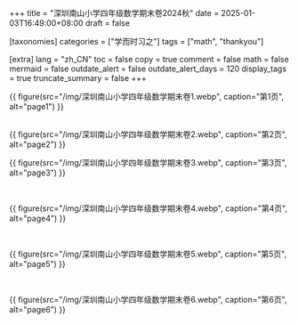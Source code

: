 +++
title = "深圳南山小学四年级数学期末卷2024秋"
date = 2025-01-03T16:49:00+08:00
draft = false

[taxonomies]
categories = ["学而时习之"]
tags = ["math", "thankyou"]

[extra]
lang = "zh_CN"
toc = false
copy = true
comment = false
math = false
mermaid = false
outdate_alert = false
outdate_alert_days = 120
display_tags = true
truncate_summary = false
+++

<!--more-->
{{ figure(src="/img/深圳南山小学四年级数学期末卷1.webp", caption="第1页", alt="page1") }}

<br/>
{{ figure(src="/img/深圳南山小学四年级数学期末卷2.webp", caption="第2页", alt="page2") }}

<br/>

{{ figure(src="/img/深圳南山小学四年级数学期末卷3.webp", caption="第3页", alt="page3") }}

<br/>

{{ figure(src="/img/深圳南山小学四年级数学期末卷4.webp", caption="第4页", alt="page4") }}

<br/>

{{ figure(src="/img/深圳南山小学四年级数学期末卷5.webp", caption="第5页", alt="page5") }}

<br/>

{{ figure(src="/img/深圳南山小学四年级数学期末卷6.webp", caption="第6页", alt="page6") }}
